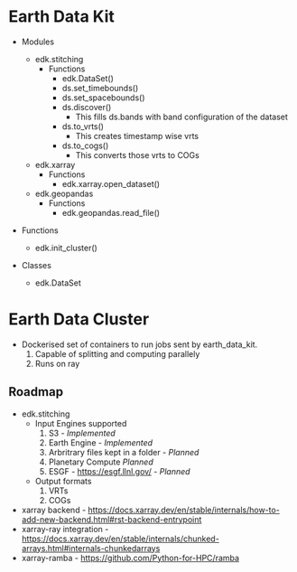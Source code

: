# Earth Data Kit

* Modules
  * edk.stitching
    * Functions
      - edk.DataSet()
      - ds.set_timebounds()
      - ds.set_spacebounds()
      - ds.discover()
        * This fills ds.bands with band configuration of the dataset
      - ds.to_vrts()
        * This creates timestamp wise vrts
      - ds.to_cogs()
        * This converts those vrts to COGs
  * edk.xarray
    * Functions
      - edk.xarray.open_dataset()
  * edk.geopandas
    * Functions
      - edk.geopandas.read_file()

* Functions
  * edk.init_cluster()
* Classes
  * edk.DataSet

# Earth Data Cluster
* Dockerised set of containers to run jobs sent by earth_data_kit.
  1. Capable of splitting and computing parallely
  2. Runs on ray

## Roadmap
* edk.stitching
  * Input Engines supported
    1. S3 - *Implemented*
    2. Earth Engine - *Implemented*
    3. Arbritrary files kept in a folder - *Planned*
    4. Planetary Compute *Planned*
    5. ESGF - https://esgf.llnl.gov/ - *Planned*
  * Output formats
    1. VRTs
    2. COGs
* xarray backend - https://docs.xarray.dev/en/stable/internals/how-to-add-new-backend.html#rst-backend-entrypoint
* xarray-ray integration - https://docs.xarray.dev/en/stable/internals/chunked-arrays.html#internals-chunkedarrays
* xarray-ramba - https://github.com/Python-for-HPC/ramba
